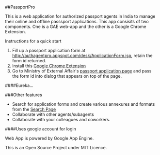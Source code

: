 ##PassportPro

This is a web application for authorized passport agents in India to manage their online and offline passsport applications. This app consisits of two components. One is a GAE web-app and the other is a Google Chrome Extension.

Instructions for a quick start

1. Fill up a passport application form at http://authagentpro.appspot.com/desk/ApplicationForm.jsp, retain the form id returned.
2. Install this [Google Chrome Extension](https://chrome.google.com/webstore/detail/pmhdefpphdcjknccfegiiflcmnnnlean)
3. Go to Ministry of External Affair's [passport application page](https://passport.gov.in/pms/OnlineRegistration.jsp) and pass the form id into dialog that appears on top of the page.

####Eureka...


###Other features
* Search for application forms and create various annexures and formats from the [Search Page](http://authagentpro.appspot.com/desk/Search.jsp)
* Collaborate with other agents/subagents
* Collaborate with your colleagues and coworkers.

####Uses google account for login

Web App is powered by Google App Engine.

This is an Open Source Project under MIT Licence.